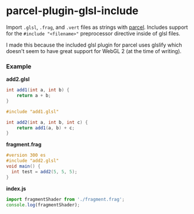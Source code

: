 # parcel-plugin-glsl-include

Import `.glsl`, `.frag`, and `.vert` files as strings with [parcel](https://github.com/parcel-bundler/parcel). Includes support for the `#include "<filename>"` preprocessor directive inside of glsl files.

I made this because the included glsl plugin for parcel uses glslify which doesn't seem to have great support for WebGL 2 (at the time of writing).

### Example
**add2.glsl**
```glsl
int add1(int a, int b) {
    return a + b;
}
```

```glsl
#include "add1.glsl"

int add2(int a, int b, int c) {
    return add1(a, b) + c;
}
```

**fragment.frag**
```glsl
#version 300 es
#include "add2.glsl"
void main() {
  int test = add2(5, 5, 5);
}
```

**index.js**
```js
import fragmentShader from './fragment.frag';
console.log(fragmentShader);
```

